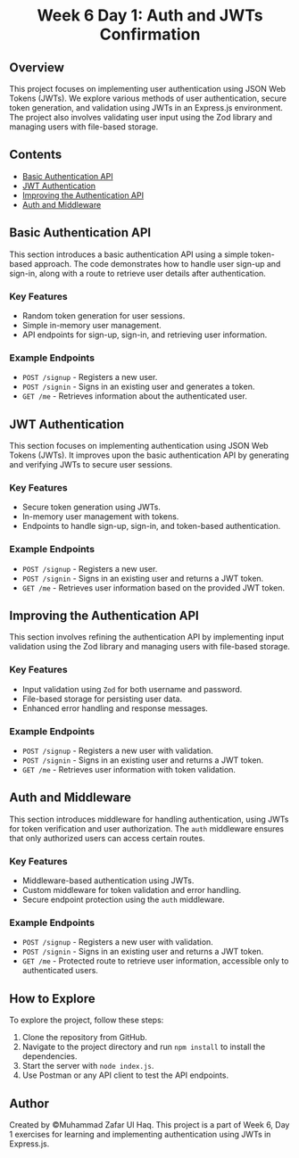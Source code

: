 <h1 align='center'>Week 6 Day 1: Auth and JWTs Confirmation</h1>

<h2>Overview</h2>
<p>This project focuses on implementing user authentication using JSON Web Tokens (JWTs). We explore various methods of user authentication, secure token generation, and validation using JWTs in an Express.js environment. The project also involves validating user input using the Zod library and managing users with file-based storage.</p>

<h2>Contents</h2>
<ul>
  <li><a href="#basic-authentication">Basic Authentication API</a></li>
  <li><a href="#jwt-authentication">JWT Authentication</a></li>
  <li><a href="#improving-authentication">Improving the Authentication API</a></li>
  <li><a href="#auth-and-middleware">Auth and Middleware</a></li>
</ul>

<h2 id="basic-authentication">Basic Authentication API</h2>
<p>This section introduces a basic authentication API using a simple token-based approach. The code demonstrates how to handle user sign-up and sign-in, along with a route to retrieve user details after authentication.</p>

<h3>Key Features</h3>
<ul>
  <li>Random token generation for user sessions.</li>
  <li>Simple in-memory user management.</li>
  <li>API endpoints for sign-up, sign-in, and retrieving user information.</li>
</ul>

<h3>Example Endpoints</h3>
<ul>
  <li><code>POST /signup</code> - Registers a new user.</li>
  <li><code>POST /signin</code> - Signs in an existing user and generates a token.</li>
  <li><code>GET /me</code> - Retrieves information about the authenticated user.</li>
</ul>

<h2 id="jwt-authentication">JWT Authentication</h2>
<p>This section focuses on implementing authentication using JSON Web Tokens (JWTs). It improves upon the basic authentication API by generating and verifying JWTs to secure user sessions.</p>

<h3>Key Features</h3>
<ul>
  <li>Secure token generation using JWTs.</li>
  <li>In-memory user management with tokens.</li>
  <li>Endpoints to handle sign-up, sign-in, and token-based authentication.</li>
</ul>

<h3>Example Endpoints</h3>
<ul>
  <li><code>POST /signup</code> - Registers a new user.</li>
  <li><code>POST /signin</code> - Signs in an existing user and returns a JWT token.</li>
  <li><code>GET /me</code> - Retrieves user information based on the provided JWT token.</li>
</ul>

<h2 id="improving-authentication">Improving the Authentication API</h2>
<p>This section involves refining the authentication API by implementing input validation using the Zod library and managing users with file-based storage.</p>

<h3>Key Features</h3>
<ul>
  <li>Input validation using <code>Zod</code> for both username and password.</li>
  <li>File-based storage for persisting user data.</li>
  <li>Enhanced error handling and response messages.</li>
</ul>

<h3>Example Endpoints</h3>
<ul>
  <li><code>POST /signup</code> - Registers a new user with validation.</li>
  <li><code>POST /signin</code> - Signs in an existing user and returns a JWT token.</li>
  <li><code>GET /me</code> - Retrieves user information with token validation.</li>
</ul>

<h2 id="auth-and-middleware">Auth and Middleware</h2>
<p>This section introduces middleware for handling authentication, using JWTs for token verification and user authorization. The <code>auth</code> middleware ensures that only authorized users can access certain routes.</p>

<h3>Key Features</h3>
<ul>
  <li>Middleware-based authentication using JWTs.</li>
  <li>Custom middleware for token validation and error handling.</li>
  <li>Secure endpoint protection using the <code>auth</code> middleware.</li>
</ul>

<h3>Example Endpoints</h3>
<ul>
  <li><code>POST /signup</code> - Registers a new user with validation.</li>
  <li><code>POST /signin</code> - Signs in an existing user and returns a JWT token.</li>
  <li><code>GET /me</code> - Protected route to retrieve user information, accessible only to authenticated users.</li>
</ul>

<h2>How to Explore</h2>
<p>To explore the project, follow these steps:</p>
<ol>
  <li>Clone the repository from GitHub.</li>
  <li>Navigate to the project directory and run <code>npm install</code> to install the dependencies.</li>
  <li>Start the server with <code>node index.js</code>.</li>
  <li>Use Postman or any API client to test the API endpoints.</li>
</ol>

<h2>Author</h2>
<p>Created by &copy;Muhammad Zafar Ul Haq. This project is a part of Week 6, Day 1 exercises for learning and implementing authentication using JWTs in Express.js.</p>
